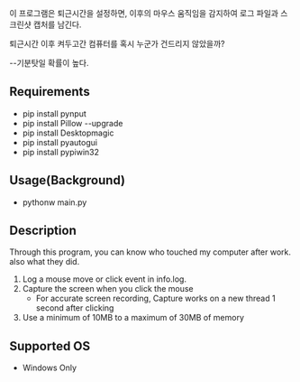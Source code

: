 이 프로그램은 퇴근시간을 설정하면, 이후의 마우스 움직임을 감지하여 로그 파일과 스크린샷 캡처를 남긴다.

퇴근시간 이후 켜두고간 컴퓨터를 혹시 누군가 건드리지 않았을까? 

--기분탓일 확률이 높다. 

## Requirements
- pip install pynput
- pip install Pillow --upgrade
- pip install Desktopmagic
- pip install pyautogui
- pip install pypiwin32

## Usage(Background)
- pythonw main.py

## Description
Through this program, you can know who touched my computer after work. also what they did.

1. Log a mouse move or click event in info.log.
2. Capture the screen when you click the mouse
    - For accurate screen recording, Capture works on a new thread 1 second after clicking
3. Use a minimum of 10MB to a maximum of 30MB of memory

## Supported OS
- Windows Only
